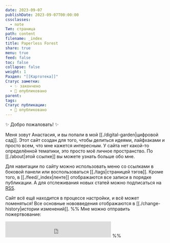 ```yaml
---
date: 2023-09-07
publishDate: 2023-09-07T00:00:00
cssclasses:
  - note
Тип: страница
path: content
filename: _index
title: Paperless Forest
share: true
menu: true
feed: false
toc: false
collapse: false
weight: 1
Раздел: "[[Картотека]]"
Статус заметки:
  - ✨ закончено
  - 📢 опубликовано
parent: 
tags: 
Статус публикации:
  - 📢 опубликовано
---
```


✨ Добро пожаловать! ✨ 

Меня зовут Анастасия, и вы попали в мой [[./digital-garden|цифровой сад]]. Этот сайт создан для того, чтобы делиться идеями, лайфхаками и просто всем, что мне кажется интересным. У сайта нет какой-то определённой тематики, это просто моё личное пространство. По [[./about|этой ссылке]] вы можете узнать больше обо мне.

Для навигации по сайту можно использовать меню со ссылками в боковой панели или воспользоваться [[./tags|страницей тэгов]]. Кроме того, в [[./feed/_index|ленте]] отображаются все записи в порядке публикации. А для отслеживания новых статей можно подписаться на [RSS](https://paperless-forest.ru/index.xml).

Сайт всё ещё находится в процессе настройки, и всё может поменяться! Все основные нововведения отображаются в [[./change-history|истории изменений]]. 
%%
Мне можно отправить пожертвование: 

<iframe src="https://yoomoney.ru/quickpay/fundraise/button?billNumber=15V2GR0CC8B.241018&" width="330" height="50" frameborder="0" allowtransparency="true" scrolling="no"></iframe>
%%